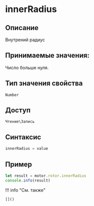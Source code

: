 # innerRadius

## Описание
Внутрений радиус

## Принимаемые значения:
Число больше нуля.

## Тип значения свойства
`Number`

## Доступ
`Чтение\Запись`

## Синтаксис
```javascript
innerRadius = value
```

## Пример
```javascript linenums="1"
let result = motor.rotor.innerRadius
console.info(result)
```

!!! info "См. также"

    []()

